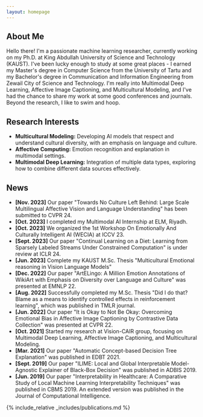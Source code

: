 ```yaml
---
layout: homepage
---
```


## About Me

Hello there! I'm a passionate machine learning researcher, currently working on my Ph.D. at King Abdullah University of Science and Technology (KAUST). I've been lucky enough to study at some great places - I earned my Master's degree in Computer Science from the University of Tartu and my Bachelor's degree in Communication and Information Engineering from Zewail City of Science and Technology. I'm really into Multimodal Deep Learning, Affective Image Captioning, and Multicultural Modeling, and I've had the chance to share my work at some good conferences and journals. Beyond the research, I like to swim and hoop.

## Research Interests

- **Multicultural Modeling:** Developing AI models that respect and understand cultural diversity, with an emphasis on language and culture.
- **Affective Computing:** Emotion recognition and explanation in multimodal settings.
- **Multimodal Deep Learning:** Integration of multiple data types, exploring how to combine different data sources effectively.

## News

<!-- - **[Feb. 2020]** Our paper about incremental learning is accepted to CVPR 2020.
- **[Feb. 2020]** We will host the ACM Multimedia Asia 2020 conference in Singapore!
- **[Sept. 2019]** Our paper about few-shot learning is accepted to NeurIPS 2019.
- **[Mar. 2019]** Our paper about few-shot learning is accepted to CVPR 2019. -->
- **[Nov. 2023]** Our paper "Towards No Culture Left Behind: Large Scale Multilingual Affective Vision and Language Understanding" has been submitted to CVPR 24.
- **[Oct. 2023]** I completed my Multimodal AI Internship at ELM, Riyadh.
- **[Oct. 2023]** We organized the 1st Workshop On Emotionally And Culturally Intelligent AI (WECIA) at ICCV 23.
- **[Sept. 2023]** Our paper "Continual Learning on a Diet: Learning from Sparsely Labeled Streams Under Constrained Computation" is under review at ICLR 24.
- **[Jun. 2023]** Complete my KAUST M.Sc. Thesis "Multicultural Emotional reasoning in Vision Language Models"
- **[Dec. 2022]** Our paper "ArtELingo: A Million Emotion Annotations of WikiArt with Emphasis on Diversity over Language and Culture" was presented at EMNLP 22.
- **[Aug. 2022]** Successfully completed my M.Sc. Thesis "Did I do that? Blame as a means to identify controlled effects in reinforcement learning", which was published in TMLR journal.
- **[Jun. 2022]** Our paper "It is Okay to Not Be Okay: Overcoming Emotional Bias in Affective Image Captioning by Contrastive Data Collection" was presented at CVPR 22.
- **[Oct. 2021]** Started my research at Vision-CAIR group, focusing on Multimodal Deep Learning, Affective Image Captioning, and Multicultural Modeling.
- **[Mar. 2021]** Our paper "Automatic Concept-based Decision Tree Explanation" was published in EDBT 2021.
- **[Sept. 2019]** Our paper "ILIME: Local and Global Interpretable Model-Agnostic Explainer of Black-Box Decision" was published in ADBIS 2019.
- **[Jun. 2019]** Our paper "Interpretability in Healthcare: A Comparative Study of Local Machine Learning Interpretability Techniques" was published in CBMS 2019. An extended version was published in the Journal of Computational Intelligence.

{% include_relative _includes/publications.md %}
